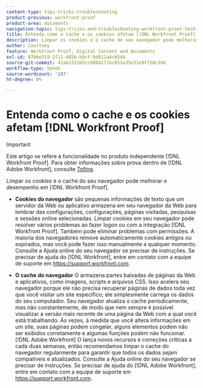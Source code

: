 ```yaml
---
content-type: tips-tricks-troubleshooting
product-previous: workfront-proof
product-area: documents
navigation-topic: tips-tricks-and-troubleshooting-workfront-proof-tech-corner
title: Entenda como o cache e os cookies afetam [!DNL Workfront Proof]
description: Limpar os cookies e o cache do seu navegador pode melhorar o desempenho em [!DNL Workfront Proof].
author: Courtney
feature: Workfront Proof, Digital Content and Documents
exl-id: 87b6e319-2f11-485b-bbcf-bd612a4cb5d4
source-git-commit: 41ab1312d2ccb8b8271bc851a35e31e9ff18c16b
workflow-type: tm+mt
source-wordcount: '287'
ht-degree: 0%

---
```


# Entenda como o cache e os cookies afetam [!DNL Workfront Proof]

>[!IMPORTANT]
>
>Este artigo se refere à funcionalidade no produto independente [!DNL Workfront Proof]. Para obter informações sobre prova dentro de [!DNL Adobe Workfront], consulte [Tofing](../../../review-and-approve-work/proofing/proofing.md).

Limpar os cookies e o cache do seu navegador pode melhorar o desempenho em [!DNL Workfront Proof].

* **Cookies do navegador** são pequenas informações de texto que um servidor da Web ou aplicativo armazena em seu navegador da Web para lembrar das configurações, configurações, páginas visitadas, pesquisas e sessões online selecionadas.
Limpar cookies em seu navegador pode resolver vários problemas ao fazer logon ou com a integração [!DNL Workfront Proof]. Também pode eliminar problemas com permissões. A maioria dos navegadores remove automaticamente cookies antigos ou expirados, mas você pode fazer isso manualmente a qualquer momento. Consulte a Ajuda online do seu navegador se precisar de instruções. Se precisar de ajuda do [!DNL Workfront], entre em contato com a equipe de suporte em https://support.workfront.com.

* **O cache do navegador** O armazena partes baixadas de páginas da Web e aplicativos, como imagens, scripts e arquivos CSS. Isso acelera seu navegador porque ele não precisa recuperar páginas de dados toda vez que você visitar um site específico; ele simplesmente carrega os dados do seu computador.
Seu navegador atualiza o cache periodicamente, mas não constantemente, de modo que nem sempre é possível visualizar a versão mais recente de uma página da Web com a qual você está trabalhando. Às vezes, à medida que você altera informações em um site, suas páginas podem congelar, alguns elementos podem não ser exibidos corretamente e algumas funções podem não funcionar.
   [!DNL Adobe Workfront] O lança novos recursos e correções críticas a cada duas semanas, então recomendamos limpar o cache do navegador regularmente para garantir que todos os dados sejam compatíveis e atualizados. Consulte a Ajuda online do seu navegador se precisar de instruções. Se precisar de ajuda do [!DNL Adobe Workfront], entre em contato com a equipe de suporte em https://support.workfront.com.

